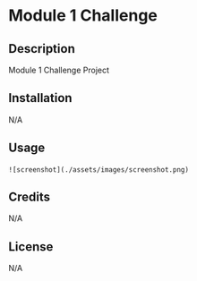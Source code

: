 # Module 1 Challenge

## Description

Module 1 Challenge Project

## Installation

N/A

## Usage

    ![screenshot](./assets/images/screenshot.png)

## Credits

N/A

## License

N/A
